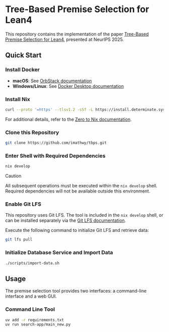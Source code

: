 # Tree-Based Premise Selection for Lean4

This repository contains the implementation of the paper [Tree-Based Premise Selection for Lean4](https://neurips.cc/virtual/2025/poster/116011), presented at NeurIPS 2025.

## Quick Start

### Install Docker

- **macOS**: See [OrbStack documentation](https://orbstack.dev/)
- **Windows/Linux**: See [Docker Desktop documentation](https://www.docker.com/products/docker-desktop/)

### Install Nix

```sh
curl --proto '=https' --tlsv1.2 -sSf -L https://install.determinate.systems/nix | sh -s -- install
```

For additional details, refer to the [Zero to Nix documentation](https://zero-to-nix.com/start/install/).

### Clone this Repository

```sh
git clone https://github.com/imathwy/tbps.git
```

### Enter Shell with Required Dependencies

```sh
nix develop
```

> [!CAUTION]
> All subsequent operations must be executed within the `nix develop` shell. Required dependencies will not be available outside this environment.

### Enable Git LFS

This repository uses Git LFS. The tool is included in the `nix develop` shell, or can be installed separately via the [Git LFS documentation](https://git-lfs.com/).

Execute the following command to initialize Git LFS and retrieve data:

```sh
git lfs pull
```

### Initialize Database Service and Import Data

```sh
./scripts/import-data.sh
```

## Usage

The premise selection tool provides two interfaces: a command-line interface and a web GUI.

### Command Line Tool

```sh
uv add -r requirements.txt
uv run search-app/main_new.py
```
